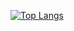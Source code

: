 [![Top Langs](https://github-readme-stats.vercel.app/api/top-langs/?username=BrandonAumick&theme=github_dark&layout=donut&exclude_repo=buddy-baeren)](https://github.com/anuraghazra/github-readme-stats)
